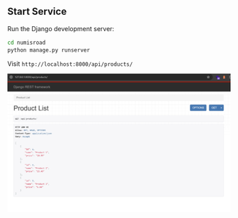 ## Start Service 

Run the Django development server:
```bash
cd numisroad
python manage.py runserver
```

Visit `http://localhost:8000/api/products/`

![Sreenshoot](https://github.com/aldohambali/numisroad_django_be/blob/main/ss.png)
